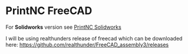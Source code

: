 # PrintNC FreeCAD

For **Solidworks** version see [PrintNC Solidworks](https://github.com/bhowiebkr/PrintNC_Solidworks)


I will be using realthunders release of freecad which can be downloaded here:
https://github.com/realthunder/FreeCAD_assembly3/releases